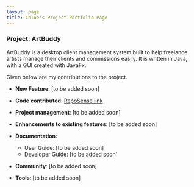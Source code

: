 ```yaml
---
layout: page
title: Chloe's Project Portfolio Page
---
```


### Project: ArtBuddy

ArtBuddy is a desktop client management system built to help freelance artists manage
their clients and commissions easily. It is written in Java, with a GUI created with
JavaFx.

Given below are my contributions to the project.

* **New Feature**: [to be added soon]

* **Code contributed**: [RepoSense link](https://nus-cs2103-ay2223s1.github.io/tp-dashboard/?search=chloeelim)

* **Project management**: [to be added soon]

* **Enhancements to existing features**: [to be added soon]

* **Documentation**:
    * User Guide: [to be added soon]
    * Developer Guide: [to be added soon]

* **Community**: [to be added soon]

* **Tools**: [to be added soon]
